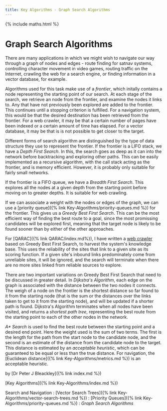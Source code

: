 ```yaml
---
title: Key Algorithms - Graph Search Algorithms
---
```

{% include maths.html %}

# Graph Search Algorithms

There are many applications in which we might wish to navigate our way through a graph of nodes and edges - route finding for satnav systems, controlling character movement in video games, routing traffic on the Internet, crawling the web for a search engine, or finding information in a vector database, for example. 

Algorithms used for this task make use of a *frontier*, which initally contains a node representing the starting point of our search. At each stage of the search, we retrieve an node from the frontier, and examine the nodes it links to. Any that have not previously been explored are added to the frontier. This continues until a stopping criterion is fulfilled. For a navigation system, this would be that the desired destination has been retrieved from the frontier. For a web crawler, it may be that a certain number of pages have been indexed or a certain amount of time has elapsed. For a vector database, it may be that is is not possible to get closer to the target.

Different forms of search algorithm are distinguished by the type of data structure they use to represent the frontier. If the frontier is a LIFO stack, we have a *Depth First Search*. In this, the search goes as deep as it can into the network before backtracking and exploring other paths. This can be easily implemented as a recursive algorithm, with the call stack acting as the frontier, and is memory efficient. However, it is probably only suitable for fairly small networks.

If the frontier is a FIFO queue, we have a *Breadth First Search*. This explores all the nodes at a given depth from the starting point before moving on to greater depths. It is suitable for web crawling.

If we can associate a weight with the nodes or edges of the graph, we can use a [priority queue]({% link Key-Algorithms/priority-queues.md %}) for the frontier. This gives us a *Greedy Best First Search*. This can be the most efficient way of finding the best route to a goal, since the most promissing candidates will be explored first, meaning that the target node is likely to be found sooner than by either of the other approaches.

For [QARAC]({% link QARAC/index.md%}), I have written a [web crawler](https://github.com/PeteBleackley/QARAC/blob/main/Crawler.py) based on Greedy Best First Search, to harvest the system's knowledge base. This uses the reliability of the sites that link to a given site as its scoring function. If a given site's inbound links predominately come from unreliable sites, it will be ignored, and the search will terminate when there are no more sites linked from reliable sources to explore.

There are two important variations on Greedy Best First Search that need to be discussed in greater detail. In *Dijkstra's Algorithm*, each edge on the graph is associated with the distance between the two nodes it connects. The weigh of a node on the frontier is the shortest distance so far found to it from the starting node (that is the sum or the distances over the links taken to get to it from the starting node), and will be updated if a shorter path is found. Dijkstra's Algorithm terminates when all nodes have been visited, and returns a *shortest path tree*, representing the best route from the starting point to each of the other nodes in the network.

*A\* Search* is used to find the best route between the starting point and a desired end point. Here the weight used is the sum of two terms. The first is the length for the path from the start node to the candidate node, and the second is an estimate of the distance from the candidate node to the target. This distance is estimated by an *acceptable heuristic*, which can be guaranteed to be equal or less than the true distance. For navigation, the [Euclidean distance]({% link Key-Algorithms/metrics.md %}) is an acceptable heuristic.

by [Dr Peter J Bleackley]({% link index.md %})

[Key Algorithms]({% link Key-Algorithms/index.md %})

Search and Navigation
: [Vector Search Trees]({% link Key-Algorithms/vector-search-trees.md %})
: [Priority Queues]({% link Key-Algorithms/priority-queues.md %})
: *Graph Search Algorithms*
